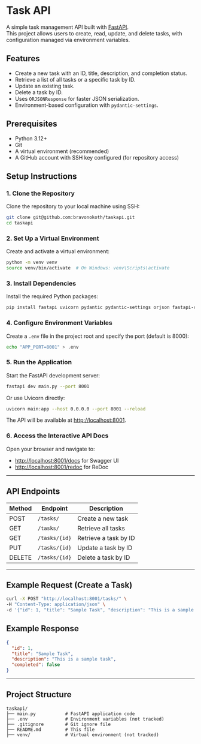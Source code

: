 # Task API  

A simple task management API built with [FastAPI](https://fastapi.tiangolo.com/).  
This project allows users to create, read, update, and delete tasks, with configuration managed via environment variables.  

## Features
- Create a new task with an ID, title, description, and completion status.  
- Retrieve a list of all tasks or a specific task by ID.  
- Update an existing task.  
- Delete a task by ID.  
- Uses `ORJSONResponse` for faster JSON serialization.  
- Environment-based configuration with `pydantic-settings`.  

## Prerequisites
- Python 3.12+  
- Git  
- A virtual environment (recommended)  
- A GitHub account with SSH key configured (for repository access)  

## Setup Instructions

### 1. Clone the Repository
Clone the repository to your local machine using SSH:

```bash
git clone git@github.com:bravonokoth/taskapi.git
cd taskapi
````

### 2. Set Up a Virtual Environment

Create and activate a virtual environment:

```bash
python -m venv venv
source venv/bin/activate  # On Windows: venv\Scripts\activate
```

### 3. Install Dependencies

Install the required Python packages:

```bash
pip install fastapi uvicorn pydantic pydantic-settings orjson fastapi-cli
```

### 4. Configure Environment Variables

Create a `.env` file in the project root and specify the port (default is 8000):

```bash
echo "APP_PORT=8001" > .env
```

### 5. Run the Application

Start the FastAPI development server:

```bash
fastapi dev main.py --port 8001
```

Or use Uvicorn directly:

```bash
uvicorn main:app --host 0.0.0.0 --port 8001 --reload
```

The API will be available at [http://localhost:8001](http://localhost:8001).

### 6. Access the Interactive API Docs

Open your browser and navigate to:

* [http://localhost:8001/docs](http://localhost:8001/docs) for Swagger UI
* [http://localhost:8001/redoc](http://localhost:8001/redoc) for ReDoc

---

## API Endpoints

| Method | Endpoint      | Description           |
| ------ | ------------- | --------------------- |
| POST   | `/tasks/`     | Create a new task     |
| GET    | `/tasks/`     | Retrieve all tasks    |
| GET    | `/tasks/{id}` | Retrieve a task by ID |
| PUT    | `/tasks/{id}` | Update a task by ID   |
| DELETE | `/tasks/{id}` | Delete a task by ID   |

---

## Example Request (Create a Task)

```bash
curl -X POST "http://localhost:8001/tasks/" \
-H "Content-Type: application/json" \
-d '{"id": 1, "title": "Sample Task", "description": "This is a sample task", "completed": false}'
```

## Example Response

```json
{
  "id": 1,
  "title": "Sample Task",
  "description": "This is a sample task",
  "completed": false
}
```

---

## Project Structure

```
taskapi/
├── main.py           # FastAPI application code
├── .env              # Environment variables (not tracked)
├── .gitignore        # Git ignore file
├── README.md         # This file
├── venv/             # Virtual environment (not tracked)
```




